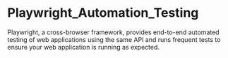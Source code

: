 # Playwright_Automation_Testing
Playwright, a cross-browser framework, provides end-to-end automated testing of web applications using the same API and runs frequent tests to ensure your web application is running as expected.
